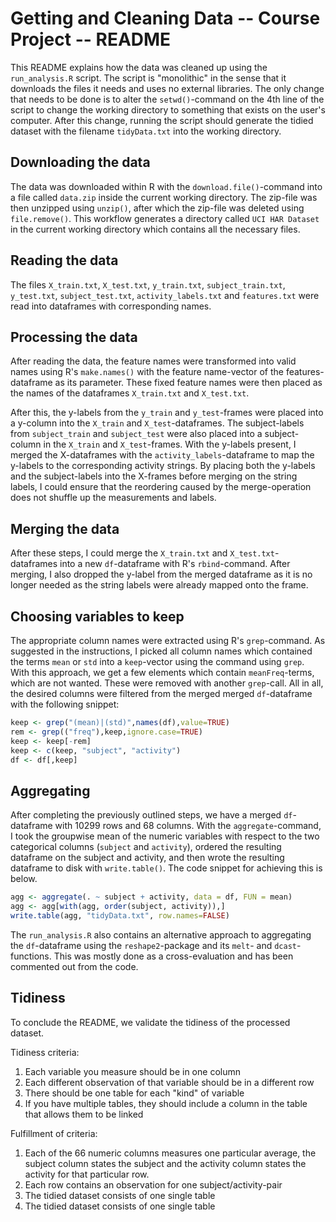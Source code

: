 # Getting and Cleaning Data -- Course Project -- README

This README explains how the data was cleaned up using the `run_analysis.R` script. The script is "monolithic" in the sense that it downloads the files it needs and uses no external libraries. The only change that needs to be done is to alter the `setwd()`-command on the 4th line of the script to change the working directory to something that exists on the user's computer. After this change, running the script should generate the tidied dataset with the filename `tidyData.txt` into the working directory.

## Downloading the data

The data was downloaded within R with the `download.file()`-command into a file called `data.zip` inside the current working directory. The zip-file was then unzipped using `unzip()`, after which the zip-file was deleted using `file.remove()`. This workflow generates a directory called `UCI HAR Dataset` in the current working directory which contains all the necessary files.

## Reading the data

The files `X_train.txt`, `X_test.txt`, `y_train.txt`, `subject_train.txt`, `y_test.txt`, `subject_test.txt`, `activity_labels.txt` and `features.txt` were read into dataframes with corresponding names. 

## Processing the data

After reading the data, the feature names were transformed into valid names using R's `make.names()` with the feature name-vector of the features-dataframe as its parameter. These fixed feature names were then placed as the names of the dataframes `X_train.txt` and `X_test.txt`. 

After this, the y-labels from the `y_train` and `y_test`-frames were placed into a y-column into the `X_train` and `X_test`-dataframes. The subject-labels from `subject_train` and `subject_test` were also placed into a subject-column in the `X_train` and `X_test`-frames. With the y-labels present, I merged the X-dataframes with the `activity_labels`-dataframe to map the y-labels to the corresponding activity strings. By placing both the y-labels and the subject-labels into the X-frames before merging on the string labels, I could ensure that the reordering caused by the merge-operation does not shuffle up the measurements and labels.

## Merging the data

After these steps, I could merge the `X_train.txt` and `X_test.txt`-dataframes into a new `df`-dataframe with R's `rbind`-command. After merging, I also dropped the y-label from the merged dataframe as it is no longer needed as the string labels were already mapped onto the frame.

## Choosing variables to keep

The appropriate column names were extracted using R's `grep`-command. As suggested in the instructions, I picked all column names which contained the terms `mean` or `std` into a `keep`-vector using the command using `grep`. With this approach, we get a few elements which contain `meanFreq`-terms, which are not wanted. These were removed with another `grep`-call. All in all, the desired columns were filtered from the merged merged `df`-dataframe with the following snippet:

```r
keep <- grep("(mean)|(std)",names(df),value=TRUE)
rem <- grep(("freq"),keep,ignore.case=TRUE)
keep <- keep[-rem]
keep <- c(keep, "subject", "activity")
df <- df[,keep]
```

## Aggregating

After completing the previously outlined steps, we have a merged `df`-dataframe with 10299 rows and 68 columns. With the `aggregate`-command, I took the groupwise mean of the numeric variables with respect to the two categorical columns (`subject` and `activity`), ordered the resulting dataframe on the subject and activity, and then wrote the resulting dataframe to disk with `write.table()`. The code snippet for achieving this is below.

```r
agg <- aggregate(. ~ subject + activity, data = df, FUN = mean)
agg <- agg[with(agg, order(subject, activity)),]
write.table(agg, "tidyData.txt", row.names=FALSE)
```
The `run_analysis.R` also contains an alternative approach to aggregating the `df`-dataframe using the `reshape2`-package and its `melt`- and `dcast`-functions. This was mostly done as a cross-evaluation and has been commented out from the code.

## Tidiness
To conclude the README, we validate the tidiness of the processed dataset.

Tidiness criteria:

1. Each variable you measure should be in one column
2. Each different observation of that variable should be in a different row
3. There should be one table for each "kind" of variable
4. If you have multiple tables, they should include a column in the table that allows them to be linked

Fulfillment of criteria:

1. Each of the 66 numeric columns measures one particular average, the subject column states the subject and the activity column states the activity for that particular row.
2. Each row contains an observation for one subject/activity-pair
3. The tidied dataset consists of one single table
4. The tidied dataset consists of one single table
